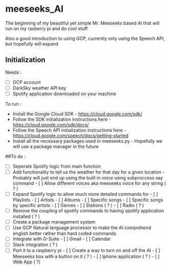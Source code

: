 # meeseeks_AI

The beginning of my beautiful yet simple Mr. Meeseeks based AI that will run on my rasberry pi and do cool stuff

Also a good introduction to using GCP, currently only using the Speech API, but hopefully will expand

## Initialization 
Needs : 
  - [ ] GCP account
  - [ ] DarkSky weather API key
  - [ ] Spotify application downloaded on your machine

To run : 
 - Install the Google Cloud SDK - https://cloud.google.com/sdk/ 
 - Follow the SDK initialization instructions here - https://cloud.google.com/sdk/docs/
 - Follow the Speech API initialization instructions here - https://cloud.google.com/speech/docs/getting-started
 - Install all the necessary packages used in meeseeks.py - Hopefully we will use a package manager in the future
 


##To do : 
- [ ] Seperate Spotify logic from main function
- [ ] Add functionality to tell us the weather for that day for a given location
      - Probably will just end up using the built in voice using subproccess say command
      - [ ] Allow different voices aka meeseeks voice for any string ( ? )
- [ ] Expand Spotify logic to allow much more detailed commands for 
      - [ ] Playlists
      - [ ] Artists
      - [ ] Albums
      - [ ] Specific songs
      - [ ] Specific songs by specific artists
      - [ ] Genres
      - [ ] Stations ( ? ) 
      - [ ] Radio ( ? )
- [ ] Remove the coupling of spotify commands to having spotify application installed ( ? )
- [ ] Create a package management system
- [ ] Use GCP Natural language processor to make the AI comprehend english better rather than hard coded commands
- [ ] Integrate with G-Suite
      - [ ] Gmail
      - [ ] Calendar
- [ ] Slack integration ( ? )
- [ ] Port it to a raspberry pi 
      - [ ] Create a way to turn on and off the AI
          - [ ] Meeseeks box with a button on it ( ? )
          - [ ] Iphone application ( ? )
          - [ ] Web App ( ?) 
